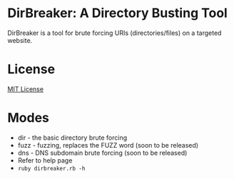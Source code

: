 # DirBreaker: A Directory Busting Tool
DirBreaker is a tool for brute forcing URIs (directories/files) on a targeted website.

# License
[MIT License](LICENSE)

# Modes
- dir - the basic directory brute forcing
- fuzz - fuzzing, replaces the FUZZ word (soon to be released)
- dns - DNS subdomain brute forcing (soon to be released)
- Refer to help page
- `ruby dirbreaker.rb -h`
